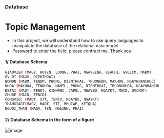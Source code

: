 ### Database
# Topic Management
- In this project, we will understand how to use query languages to manipulate the database of the relational data model
- Password to enter the field, please contract me. Thank you !

#### 1/ Database Schema

```sh
GIAOVIEN (MAGV, HOTEN, LUONG, PHAI, NGAYSINH, DIACHI, GVQLCM, MABM)
GV_DT (MAGV, DIENTHOAI)
BOMON (MABM, TENBM, PHONG, DIENTHOAI, TRUONGBM, MAKHOA, NGAYNHANCHUC)
KHOA (MAKHOA, TENKHOA, NAMTL, PHONG, DIENTHOAI, TRUONGKHOA, NGAYNHANCHUC)
DETAI (MADT, TENDT, KINHPHI, CAPQL, NGAYBD, NGAYKT, MACD, GVCNDT)
CHUDE (MACD, TENCD)
CONGVIEC (MADT, STT, TENCV, NGAYBD, NGAYKT)
THAMGIADT(MAGV, MADT, STT, PHUCAP, KETQUA)
NGUOI_THAN (MAGV, TEN, NGSINH, PHAI)
```

#### 2/ Database Schema in the form of a figure

![image](https://user-images.githubusercontent.com/74893651/194011207-9fa1e981-2ae7-4489-a4bd-72c63e8c937f.png)
